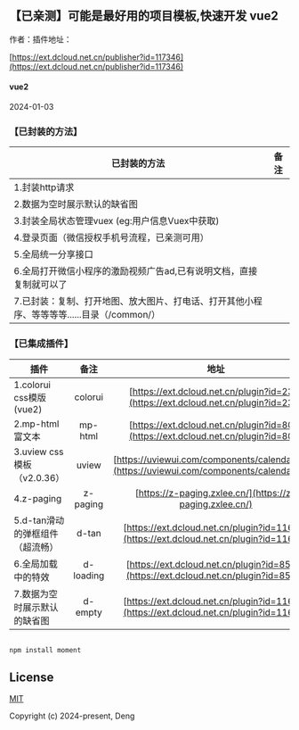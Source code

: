 ## 【已亲测】可能是最好用的项目模板,快速开发 vue2



作者：插件地址：

[https://ext.dcloud.net.cn/publisher?id=117346](https://ext.dcloud.net.cn/publisher?id=117346)

#### vue2

2024-01-03


### 【已封装的方法】

| 已封装的方法       | 备注   |
| --------   |:----:  |
| 1.封装http请求    |  |   
| 2.数据为空时展示默认的缺省图|  |  
| 3.封装全局状态管理vuex (eg:用户信息Vuex中获取) |  |  
| 4.登录页面（微信授权手机号流程，已亲测可用） |  |  
| 5.全局统一分享接口 |  |  
| 6.全局打开微信小程序的激励视频广告ad,已有说明文档，直接复制就可以了 |  |  
| 7.已封装：复制、打开地图、放大图片、打电话、打开其他小程序、等等等等......目录（/common/） |  |  



### 【已集成插件】



| 插件       | 备注   |地址    |
| --------   |:----:  |:----:  |
| 1.colorui css模版(vue2)    | colorui |[https://ext.dcloud.net.cn/plugin?id=239](https://ext.dcloud.net.cn/plugin?id=239)  |   
| 2.mp-html富文本     | mp-html | [https://ext.dcloud.net.cn/plugin?id=805](https://ext.dcloud.net.cn/plugin?id=805) | 
| 3.uview css模板（v2.0.36）   | uview | [https://uviewui.com/components/calendar.html](https://uviewui.com/components/calendar.html) | 
| 4.z-paging    | z-paging |    [https://z-paging.zxlee.cn/](https://z-paging.zxlee.cn/)     |
| 5.d-tan滑动的弹框组件（超流畅）    | d-tan |    [https://ext.dcloud.net.cn/plugin?id=11663](https://ext.dcloud.net.cn/plugin?id=11663)     |
| 6.全局加载中的特效    | d-loading |    [https://ext.dcloud.net.cn/plugin?id=8533](https://ext.dcloud.net.cn/plugin?id=8533)     |
| 7.数据为空时展示默认的缺省图    | d-empty |    [https://ext.dcloud.net.cn/plugin?id=11660](https://ext.dcloud.net.cn/plugin?id=11660)     |




````

npm install moment

````

## License

[MIT](https://opensource.org/licenses/MIT)

Copyright (c) 2024-present, Deng